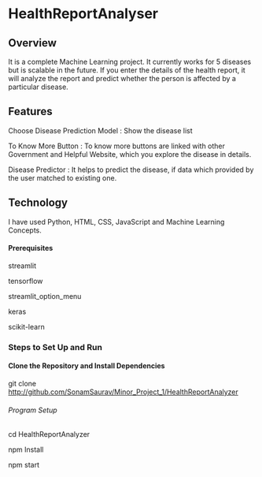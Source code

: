 # HealthReportAnalyser

## Overview 
It is a complete Machine Learning project. It currently works for 5 diseases but is scalable in the future. If you enter the details of the health report, it will analyze the report and predict whether the person is affected by a particular disease.

## Features 
Choose Disease Prediction Model : Show the disease list

To Know More Button : To know more buttons are linked with other Government and Helpful Website, which you explore the disease in details.

Disease Predictor : It helps to predict the disease, if data which provided by the user matched to existing one.


## Technology

I have used Python, HTML, CSS, JavaScript and Machine Learning Concepts.

#### Prerequisites
 streamlit
 
tensorflow

streamlit_option_menu 

keras

scikit-learn
### Steps to Set Up and Run

#### Clone the Repository and Install Dependencies

git clone http://github.com/SonamSaurav/Minor_Project_1/HealthReportAnalyzer

###### Program Setup

cd HealthReportAnalyzer

npm Install

npm start 
